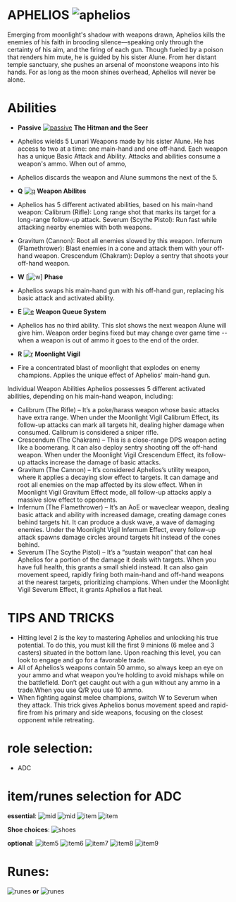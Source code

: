 # APHELIOS ![aphelios](https://static.wikia.nocookie.net/leagueoflegends/images/9/92/Aphelios_OriginalSquare.png/revision/latest/scale-to-width-down/42?cb=20200304070938)

Emerging from moonlight's shadow with weapons drawn, Aphelios kills the enemies of his faith in brooding silence—speaking only through the certainty of his aim, and the firing of each gun. Though fueled by a poison that renders him mute, he is guided by his sister Alune. From her distant temple sanctuary, 
she pushes an arsenal of moonstone weapons into his hands. For as long as the moon shines overhead, Aphelios will never be alone.

# Abilities
- **Passive** [![passive](https://ddragon.leagueoflegends.com/cdn/14.19.1/img/passive/Ahri_SoulEater2.png)](https://d28xe8vt774jo5.cloudfront.net/champion-abilities/0523/ability_0523_P1.mp4) **The Hitman and the Seer** 
- Aphelios wields 5 Lunari Weapons made by his sister Alune. He has access to two at a time: one main-hand and one off-hand. Each weapon has a unique Basic Attack and Ability. Attacks and abilities consume a weapon's ammo. When out of ammo,
- Aphelios discards the weapon and Alune summons the next of the 5.
  
- **Q** [![q](https://ddragon.leagueoflegends.com/cdn/14.19.1/img/spell/ApheliosQ_ClientTooltipWrapper.png)](https://d28xe8vt774jo5.cloudfront.net/champion-abilities/0523/ability_0523_Q1.mp4) **Weapon Abilites**
- Aphelios has 5 different activated abilities, based on his main-hand weapon: Calibrum (Rifle): Long range shot that marks its target for a long-range follow-up attack. Severum (Scythe Pistol): Run fast while attacking nearby enemies with both weapons.
- Gravitum (Cannon): Root all enemies slowed by this weapon. Infernum (Flamethrower): Blast enemies in a cone and attack them with your off-hand weapon. Crescendum (Chakram): Deploy a sentry that shoots your off-hand weapon.
  
- **W** [![w](https://ddragon.leagueoflegends.com/cdn/14.19.1/img/spell/ApheliosE_ClientTooltipWrapper.png)] **Phase**
- Aphelios swaps his main-hand gun with his off-hand gun, replacing his basic attack and activated ability.
  
- **E** [![e](https://ddragon.leagueoflegends.com/cdn/14.19.1/img/spell/AhriE.png)](https://d28xe8vt774jo5.cloudfront.net/champion-abilities/0103/ability_0103_E1.mp4) **Weapon Queue System**
- Aphelios has no third ability. This slot shows the next weapon Alune will give him. Weapon order begins fixed but may change over game time -- when a weapon is out of ammo it goes to the end of the order.
  
- **R** [![r](https://ddragon.leagueoflegends.com/cdn/14.19.1/img/spell/ApheliosR.png)](https://d28xe8vt774jo5.cloudfront.net/champion-abilities/0523/ability_0523_R1.mp4) **Moonlight Vigil**
- Fire a concentrated blast of moonlight that explodes on enemy champions. Applies the unique effect of Aphelios' main-hand gun.

Individual Weapon Abilities
Aphelios possesses 5 different activated abilities, depending on his main-hand weapon, including: 

- Calibrum (The Rifle) – It’s a poke/harass weapon whose basic attacks have extra range. When under the Moonlight Vigil Calibrum Effect, its follow-up attacks can mark all targets hit, dealing higher damage when consumed. Calibrum is considered a sniper rifle.
- Crescendum (The Chakram) – This is a close-range DPS weapon acting like a boomerang. It can also deploy sentry shooting off the off-hand weapon. When under the Moonlight Vigil Crescendum Effect, its follow-up attacks increase the damage of basic attacks. 
- Gravitum (The Cannon) – It’s considered Aphelios’s utility weapon, where it applies a decaying slow effect to targets. It can damage and root all enemies on the map affected by its slow effect. When in Moonlight Vigil Gravitum Effect mode, all follow-up attacks apply a massive slow effect to opponents. 
- Infernum (The Flamethrower) – It’s an AoE or waveclear weapon, dealing basic attack and ability with increased damage, creating damage cones behind targets hit. It can produce a dusk wave, a wave of damaging enemies. Under the Moonlight Vigil Infernum Effect, every follow-up attack spawns damage circles around targets hit instead of the cones behind. 
- Severum (The Scythe Pistol) – It’s a “sustain weapon” that can heal Aphelios for a portion of the damage it deals with targets. When you have full health, this grants a small shield instead. It can also gain movement speed, rapidly firing both main-hand and off-hand weapons at the nearest targets,
prioritizing champions. When under the Moonlight Vigil Severum Effect, it grants Aphelios a flat heal.

# TIPS AND TRICKS
- Hitting level 2 is the key to mastering Aphelios and unlocking his true potential. To do this, you must kill the first 9 minions (6 melee and 3 casters) situated in the bottom lane. Upon reaching this level, you can look to engage and go for a favorable trade.
- All of Aphelios’s weapons contain 50 ammo, so always keep an eye on your ammo and what weapon you’re holding to avoid mishaps while on the battlefield. Don’t get caught out with a gun without any ammo in a trade.When you use Q/R you use 10 ammo.
- When fighting against melee champions, switch W to Severum when they attack. This trick gives Aphelios bonus movement speed and rapid-fire from his primary and side weapons, focusing on the closest opponent while retreating.

# role selection:
- ADC

# item/runes selection for ADC
**essential**: 
![mid](https://static.wikia.nocookie.net/leagueoflegends/images/9/91/The_Collector_item.png/revision/latest/scale-to-width-down/40?cb=20221019172837) 
![mid](https://static.wikia.nocookie.net/leagueoflegends/images/1/15/Infinity_Edge_item.png/revision/latest/scale-to-width-down/40?cb=20201104234931)
![item](https://static.wikia.nocookie.net/leagueoflegends/images/2/2d/Lord_Dominik%27s_Regards_item.png/revision/latest/scale-to-width-down/40?cb=20221019170004) 
![item](https://static.wikia.nocookie.net/leagueoflegends/images/8/8b/Bloodthirster_item.png/revision/latest/scale-to-width-down/40?cb=20201118211239)

**Shoe choices**:
![shoes](https://static.wikia.nocookie.net/leagueoflegends/images/b/bd/Berserker%27s_Greaves_item.png/revision/latest/scale-to-width-down/40?cb=20201118202614) 


**optional**: 
![item5](https://static.wikia.nocookie.net/leagueoflegends/images/9/9c/Yun_Tal_Wildarrows_item.png/revision/latest/scale-to-width-down/40?cb=20240511183710)
![item6](https://static.wikia.nocookie.net/leagueoflegends/images/f/f5/Runaan%27s_Hurricane_item.png/revision/latest/scale-to-width-down/40?cb=20201027214148)
![item7](https://static.wikia.nocookie.net/leagueoflegends/images/0/0a/Mercurial_Scimitar_item.png/revision/latest/scale-to-width-down/40?cb=20201029200446)
![item8](https://static.wikia.nocookie.net/leagueoflegends/images/f/f4/Guardian_Angel_item.png/revision/latest/scale-to-width-down/40?cb=20210904172822)
![item9](https://static.wikia.nocookie.net/leagueoflegends/images/2/2b/Immortal_Shieldbow_item.png/revision/latest/scale-to-width-down/40?cb=20201118205028)

# Runes:
![runes](https://static.wikia.nocookie.net/leagueoflegends/images/6/64/Press_the_Attack_rune.png/revision/latest/scale-to-width-down/52?cb=20171126181645) **or**
![runes](https://static.wikia.nocookie.net/leagueoflegends/images/4/46/Fleet_Footwork_rune.png/revision/latest/scale-to-width-down/52?cb=20171126182047) 
